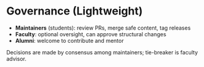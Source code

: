 # Governance (Lightweight)

- **Maintainers** (students): review PRs, merge safe content, tag releases
- **Faculty**: optional oversight, can approve structural changes
- **Alumni**: welcome to contribute and mentor

Decisions are made by consensus among maintainers; tie-breaker is faculty advisor.
